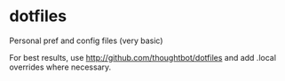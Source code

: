 # dotfiles
Personal pref and config files (very basic)

For best results, use http://github.com/thoughtbot/dotfiles and add .local overrides where necessary.
